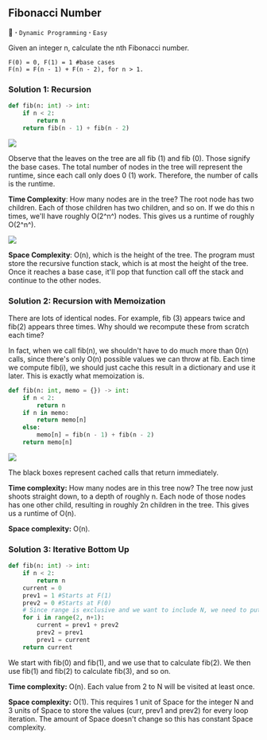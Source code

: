 ## Fibonacci Number
:panda_face: **·** `Dynamic Programming` **·** `Easy`

Given an integer n, calculate the nth Fibonacci number.
```
F(0) = 0, F(1) = 1 #base cases
F(n) = F(n - 1) + F(n - 2), for n > 1.
```
### Solution 1: Recursion
```python
def fib(n: int) -> int:
    if n < 2:
        return n
    return fib(n - 1) + fib(n - 2)
```
![](@attachment/Clipboard_2021-04-20-09-01-31.png)

Observe that the leaves on the tree are all fib (1) and fib (0). Those signify the base cases. 
The total number of nodes in the tree will represent the runtime, since each call only does 0 (1) work. Therefore, the number of calls is the runtime. 

**Time Complexity**: How many nodes are in the tree? The root node has two children. Each of those children has two children, and so on. If we do this n times, we'll have roughly O(2^n^) nodes. This gives us a runtime of roughly O(2^n^).

![](@attachment/Clipboard_2021-04-20-09-06-56.png)

**Space Complexity**: O(n), which is the height of the tree. The program must store the recursive function stack, which is at most the height of the tree. Once it reaches a base case, it'll pop that function call off the stack and continue to the other nodes.

### Solution 2: Recursion with Memoization 
There are lots of identical nodes. For example, fib (3) appears twice and fib(2) appears three times. Why should we recompute these from scratch each time? 

In fact, when we call fib(n), we shouldn't have to do much more than 0(n) calls, since there's only O(n) possible values we can throw at fib. Each time we compute fib(i), we should just cache this result in a dictionary and use it later. This is exactly what memoization is. 
```python
def fib(n: int, memo = {}) -> int:
    if n < 2:
        return n
    if n in memo:
        return memo[n]
    else:
        memo[n] = fib(n - 1) + fib(n - 2)
    return memo[n]
```
![](@attachment/Clipboard_2021-04-20-09-15-39.png)

The black boxes represent cached calls that return immediately.

**Time complexity:** How many nodes are in this tree now? The tree now just shoots straight down, to a depth of roughly n. Each node of those nodes has one other child, resulting in roughly 2n children in the tree. This gives us a runtime of O(n). 

**Space complexity:** O(n). 

### Solution 3: Iterative Bottom Up 
```python
def fib(n: int) -> int:
    if n < 2:
        return n
    current = 0
    prev1 = 1 #Starts at F(1)
    prev2 = 0 #Starts at F(0)
    # Since range is exclusive and we want to include N, we need to put n+1.
    for i in range(2, n+1):
        current = prev1 + prev2
        prev2 = prev1
        prev1 = current
    return current
```
We start with fib(0) and fib(1), and we use that to calculate fib(2). We then use fib(1) and fib(2) to calculate fib(3), and so on.

**Time complexity:** O(n). Each value from 2 to N will be visited at least once.

**Space complexity:** O(1). This requires 1 unit of Space for the integer N and 3 units of Space to store the values (curr, prev1 and prev2) for every loop iteration. The amount of Space doesn't change so this has constant Space complexity.

